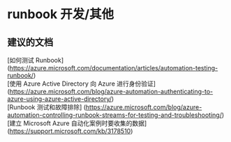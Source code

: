 
<properties
    pageTitle="runbook development/other"
    description="32501559RunbookDevelopmentothe"
    service="microsoft.automation"
    resource="automationaccounts"
    authors="adoyle"
    displayorder=""
    selfHelpType="generic"
    supportTopicIds="32501559"
    resourceTags=""
    productPesIds="15607"
    cloudEnvironments="public"
/>


# runbook 开发/其他


## **建议的文档**
[如何测试 Runbook] (https://azure.microsoft.com/documentation/articles/automation-testing-runbook/) <br>
[使用 Azure Active Directory 向 Azure 进行身份验证] (https://azure.microsoft.com/blog/azure-automation-authenticating-to-azure-using-azure-active-directory/) <br>
[Runbook 测试和故障排除] (https://azure.microsoft.com/blog/azure-automation-controlling-runbook-streams-for-testing-and-troubleshooting/) <br>
[建立 Microsoft Azure 自动化案例时要收集的数据] (https://support.microsoft.com/kb/3178510)


<!--HONumber=Aug16_HO3-->


